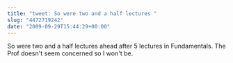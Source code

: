 ```yaml
---
title: "tweet: So were two and a half lectures "
slug: "4472719242"
date: "2009-09-29T15:44:29+00:00"
---
```

So were two and a half lectures ahead after 5 lectures in Fundamentals. The Prof doesn't seem concerned so I won't be.